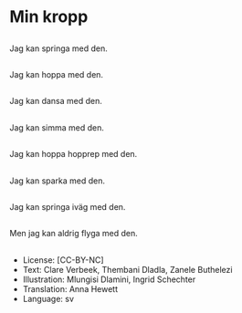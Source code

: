 # Min kropp

##
Jag kan springa med den.

##
Jag kan hoppa med den.

##
Jag kan dansa med den.

##
Jag kan simma med den.

##
Jag kan hoppa hopprep med den.

##
Jag kan sparka med den.

##
Jag kan springa iväg med den.

##
Men jag kan aldrig flyga med den.

##
* License: [CC-BY-NC]
* Text: Clare Verbeek, Thembani Dladla, Zanele Buthelezi
* Illustration: Mlungisi Dlamini, Ingrid Schechter
* Translation: Anna Hewett
* Language: sv
